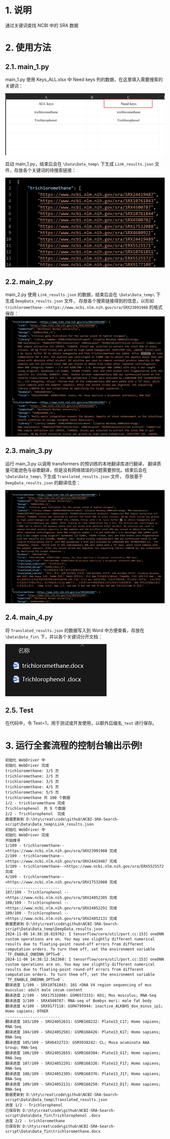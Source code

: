 # 1. 说明

通过关键词查找 NCBI 中的 SRA 数据

# 2. 使用方法

## 2.1. main_1.py

main_1.py 使用 Keys_ALL.xlsx 中 Need keys 列的数据，在这里填入需要搜索的关键词：

![](.README_images/3bd1a849.png)

启动 main_1.py，结束后会在 ```\Data\Data_temp\``` 下生成 ```Link_results.json``` 文件，存放各个关键词的待搜索链接：

![](.README_images/75ae0eb5.png)

## 2.2. main_2.py

main_2.py 使用 ```Link_results.json``` 的数据，结束后会在 ```\Data\Data_temp\``` 下生成 ```DeepData_results.json``` 文件，
存放各个搜索链接得到的信息，以形如 ```trichloromethane-->https://www.ncbi.nlm.nih.gov/sra/SRX23991988``` 的格式保存：
![](.README_images/263147fd.png)

## 2.3. main_3.py

运行 main_3.py 以调用 transformers 的预训练的本地翻译库进行翻译，
翻译质量可能逊色与谷歌翻译，但是没有网络错误的问题需要担忧。结束后会在 ```\Data\Data_temp\``` 下生成 ```Translated_results.json``` 文件，
存放基于 ```DeepData_results.json``` 的翻译信息：

![](.README_images/a6c12dbe.png)

## 2.4. main_4.py

将 ```Translated_results.json``` 的数据写入到 Word 中方便查看，存放在 ```\Data\Data_fin\``` 下，并以各个关键词分开文档：

![](.README_images/f5754cbc.png)

## 2.5. Test

在代码中，令 Test=1，用于测试或开发使用，以额外后缀名```_test``` 进行保存。

# 3. 运行全套流程的控制台输出示例!

```
初始化 WebDriver 中
初始化 WebDriver 完成
trichloromethane: 1/5 页
trichloromethane: 2/5 页
trichloromethane: 3/5 页
trichloromethane: 4/5 页
trichloromethane: 5/5 页
trichloromethane 共 100 个数据
1/2 - trichloromethane 完成
Trichlorophenol  共 9 个数据
2/2 - Trichlorophenol  完成
数据更新到 D:\hty\creat\code\github\NCBI-SRA-Search-script\Data\Data_temp\Link_results.json
初始化 WebDriver 中
初始化 WebDriver 完成
开始搜寻
1/109 - trichloromethane-->https://www.ncbi.nlm.nih.gov/sra/SRX23991988 完成
2/109 - trichloromethane-->https://www.ncbi.nlm.nih.gov/sra/SRX24419487 完成
3/109 - trichloromethane-->https://www.ncbi.nlm.nih.gov/sra/ERX5525572 完成
4/109 - trichloromethane-->https://www.ncbi.nlm.nih.gov/sra/SRX17532088 完成
........................
107/109 - Trichlorophenol -->https://www.ncbi.nlm.nih.gov/sra/SRX24052305 完成
108/109 - Trichlorophenol -->https://www.ncbi.nlm.nih.gov/sra/SRX24052291 完成
109/109 - Trichlorophenol -->https://www.ncbi.nlm.nih.gov/sra/SRX24052131 完成
数据更新到 D:\hty\creat\code\github\NCBI-SRA-Search-script\Data\Data_temp\DeepData_results.json
2024-11-06 14:38:10.819762: I tensorflow/core/util/port.cc:153] oneDNN custom operations are on. You may see slightly different numerical results due to floating-point round-off errors from different computation orders. To turn them off, set the environment variable `TF_ENABLE_ONEDNN_OPTS=0`.
2024-11-06 14:38:12.562360: I tensorflow/core/util/port.cc:153] oneDNN custom operations are on. You may see slightly different numerical results due to floating-point round-off errors from different computation orders. To turn them off, set the environment variable `TF_ENABLE_ONEDNN_OPTS=0`.
翻译进度 1/109 - SRX10761843: 16S rDNA V4 region sequencing of mus musculus: adult male cecum content
翻译进度 2/109 - SRX17532088: GSM6573333: KO1; Mus musculus; RNA-Seq
翻译进度 3/109 - SRX4500787: RNA-seq of Bombyx mori: male fat body
翻译进度 4/109 - SRX9177118: GSM4799944: inactive_ALKBH5_dox_minus_ip1; Homo sapiens; OTHER
........................
翻译进度 103/109 - SRX24052631: GSM8168232: Plate13_C17; Homo sapiens; RNA-Seq
翻译进度 104/109 - SRX24052501: GSM8168426: Plate13_K17; Homo sapiens; RNA-Seq
翻译进度 105/109 - SRX6432723: GSM3938242: CL; Musa acuminata AAA Group; RNA-Seq
翻译进度 106/109 - SRX24052655: GSM8168304: Plate13_G17; Homo sapiens; RNA-Seq
翻译进度 107/109 - SRX24052291: GSM8168326: Plate13_F17; Homo sapiens; RNA-Seq
翻译进度 108/109 - SRX24052305: GSM8168376: Plate13_J17; Homo sapiens; RNA-Seq
翻译进度 109/109 - SRX24052131: GSM8168250: Plate13_D17; Homo sapiens; RNA-Seq
数据更新到 D:\hty\creat\code\github\NCBI-SRA-Search-script\Data\Data_temp\Translated_results.json
进度 1/2 - Trichlorophenol 
已保存到 D:\hty\creat\code\github\NCBI-SRA-Search-script\Data\Data_fin\Trichlorophenol .docx
进度 2/2 - trichloromethane
已保存到 D:\hty\creat\code\github\NCBI-SRA-Search-script\Data\Data_fin\trichloromethane.docx

```